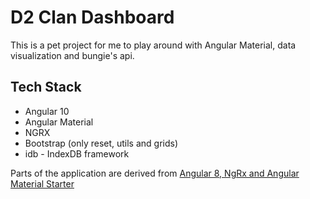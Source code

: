 # D2 Clan Dashboard

This is a pet project for me to play around with Angular Material, data visualization and bungie's api.

## Tech Stack

- Angular 10
- Angular Material
- NGRX
- Bootstrap (only reset, utils and grids)
- idb - IndexDB framework

Parts of the application are derived from [Angular 8, NgRx and Angular Material Starter](https://github.com/tomastrajan/angular-ngrx-material-starter)
